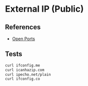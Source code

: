 # External IP (Public)

## References

- [Open Ports](https://yougetsignal.com/tools/open-ports/)

## Tests

```sh
curl ifconfig.me
curl icanhazip.com
curl ipecho.net/plain
curl ifconfig.co
```
